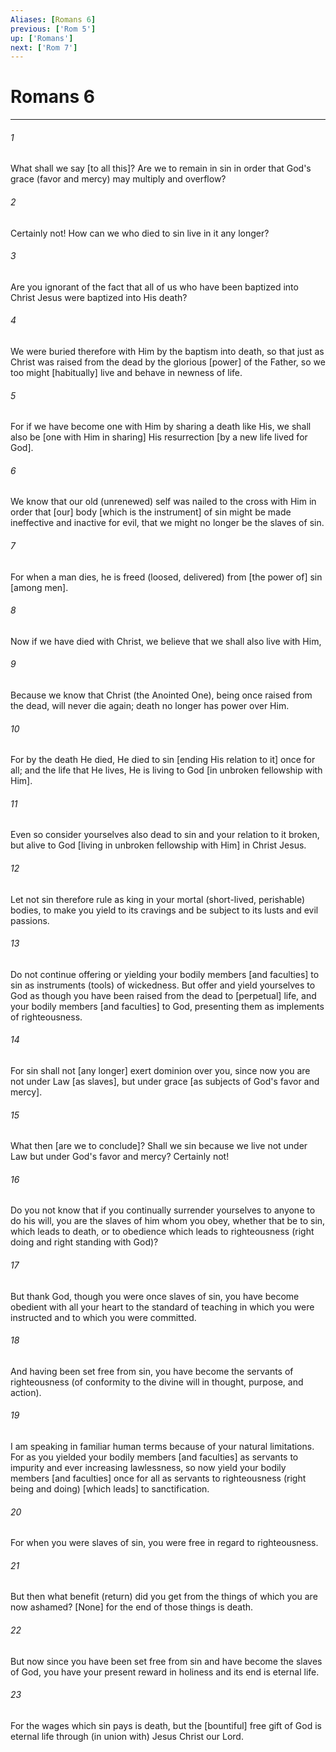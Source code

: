 ```yaml
---
Aliases: [Romans 6]
previous: ['Rom 5']
up: ['Romans']
next: ['Rom 7']
---
```

# Romans 6

***


###### 1 


What shall we say [to all this]? Are we to remain in sin in order that God's grace (favor and mercy) may multiply and overflow? 


###### 2 


Certainly not! How can we who died to sin live in it any longer? 


###### 3 


Are you ignorant of the fact that all of us who have been baptized into Christ Jesus were baptized into His death? 


###### 4 


We were buried therefore with Him by the baptism into death, so that just as Christ was raised from the dead by the glorious [power] of the Father, so we too might [habitually] live and behave in newness of life. 


###### 5 


For if we have become one with Him by sharing a death like His, we shall also be [one with Him in sharing] His resurrection [by a new life lived for God]. 


###### 6 


We know that our old (unrenewed) self was nailed to the cross with Him in order that [our] body [which is the instrument] of sin might be made ineffective and inactive for evil, that we might no longer be the slaves of sin. 


###### 7 


For when a man dies, he is freed (loosed, delivered) from [the power of] sin [among men]. 


###### 8 


Now if we have died with Christ, we believe that we shall also live with Him, 


###### 9 


Because we know that Christ (the Anointed One), being once raised from the dead, will never die again; death no longer has power over Him. 


###### 10 


For by the death He died, He died to sin [ending His relation to it] once for all; and the life that He lives, He is living to God [in unbroken fellowship with Him]. 


###### 11 


Even so consider yourselves also dead to sin and your relation to it broken, but alive to God [living in unbroken fellowship with Him] in Christ Jesus. 


###### 12 


Let not sin therefore rule as king in your mortal (short-lived, perishable) bodies, to make you yield to its cravings and be subject to its lusts and evil passions. 


###### 13 


Do not continue offering or yielding your bodily members [and faculties] to sin as instruments (tools) of wickedness. But offer and yield yourselves to God as though you have been raised from the dead to [perpetual] life, and your bodily members [and faculties] to God, presenting them as implements of righteousness. 


###### 14 


For sin shall not [any longer] exert dominion over you, since now you are not under Law [as slaves], but under grace [as subjects of God's favor and mercy]. 


###### 15 


What then [are we to conclude]? Shall we sin because we live not under Law but under God's favor and mercy? Certainly not! 


###### 16 


Do you not know that if you continually surrender yourselves to anyone to do his will, you are the slaves of him whom you obey, whether that be to sin, which leads to death, or to obedience which leads to righteousness (right doing and right standing with God)? 


###### 17 


But thank God, though you were once slaves of sin, you have become obedient with all your heart to the standard of teaching in which you were instructed and to which you were committed. 


###### 18 


And having been set free from sin, you have become the servants of righteousness (of conformity to the divine will in thought, purpose, and action). 


###### 19 


I am speaking in familiar human terms because of your natural limitations. For as you yielded your bodily members [and faculties] as servants to impurity and ever increasing lawlessness, so now yield your bodily members [and faculties] once for all as servants to righteousness (right being and doing) [which leads] to sanctification. 


###### 20 


For when you were slaves of sin, you were free in regard to righteousness. 


###### 21 


But then what benefit (return) did you get from the things of which you are now ashamed? [None] for the end of those things is death. 


###### 22 


But now since you have been set free from sin and have become the slaves of God, you have your present reward in holiness and its end is eternal life. 


###### 23 


For the wages which sin pays is death, but the [bountiful] free gift of God is eternal life through (in union with) Jesus Christ our Lord.
